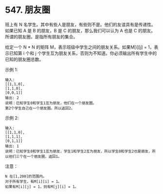 # 547. 朋友圈

班上有 N 名学生。其中有些人是朋友，有些则不是。他们的友谊具有是传递性。如果已知 A 是 B 的朋友，B 是 C 的朋友，那么我们可以认为 A 也是 C 的朋友。所谓的朋友圈，是指所有朋友的集合。

给定一个 N * N 的矩阵 M，表示班级中学生之间的朋友关系。如果M[i][j] = 1，表示已知第 i 个和 j 个学生互为朋友关系，否则为不知道。你必须输出所有学生中的已知的朋友圈总数。

示例 1:

    输入: 
    [[1,1,0],
    [1,1,0],
    [0,0,1]]
    输出: 2 
    说明：已知学生0和学生1互为朋友，他们在一个朋友圈。
    第2个学生自己在一个朋友圈。所以返回2。

示例 2:

    输入: 
    [[1,1,0],
    [1,1,1],
    [0,1,1]]
    输出: 1
    说明：已知学生0和学生1互为朋友，学生1和学生2互为朋友，所以学生0和学生2也是朋友，所以他们三个在一个朋友圈，返回1。

注意：

    N 在[1,200]的范围内。
    对于所有学生，有M[i][i] = 1。
    如果有M[i][j] = 1，则有M[j][i] = 1。

